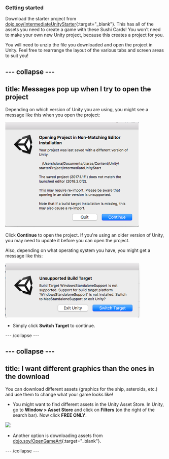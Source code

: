 ### Getting started

Download the starter project from [dojo.soy/IntermediateUnityStarter](http://dojo.soy/IntermediateUnityStarter){:target="_blank"}. This has all of the assets you need to create a game with these Sushi Cards! You won't need to make your own new Unity project, because this creates a project for you.

You will need to unzip the file you downloaded and open the project in Unity. Feel free to rearrange the layout of the various tabs and screen areas to suit you! 

--- collapse ---
---
title: Messages pop up when I try to open the project
---

Depending on which version of Unity you are using, you might see a message like this when you open the project:

![Popup message about non-matching editors](images/step2_editorMessage.png)

Click **Continue** to open the project. If you're using an older version of Unity, you may need to update it before you can open the project.

Also, depending on what operating system you have, you might get a message like this:

![Popup message about the build target](images/step2_TargetMessage.png)

- Simply click **Switch Target** to continue.

--- /collapse ---

--- collapse ---
---
title: I want different graphics than the ones in the download
---

You can download different assets (graphics for the ship, asteroids, etc.) and use them to change what your game looks like!

- You might want to find different assets in the Unity Asset Store. In Unity, go to **Window > Asset Store** and click on **Filters** (on the right of the search bar). Now click **FREE ONLY**. 

![](images/imagestoreClickFree.PNG)

- Another option is downloading assets from [dojo.soy/OpenGameArt](http://dojo.soy/OpenGameArt){:target="_blank"}.

--- /collapse ---
